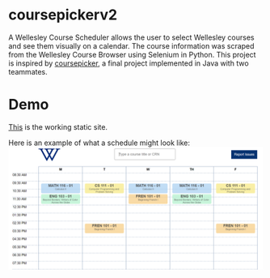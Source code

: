 # coursepickerv2

A Wellesley Course Scheduler allows the user to select Wellesley courses and see them visually on a calendar. The course information was scraped from the Wellesley Course Browser using Selenium in Python. This project is inspired by [coursepicker](https://github.com/isabelleli/coursepicker), a final project implemented in Java with two teammates.

# Demo 

[This](https://isabelleli.github.io/coursepickerv2/) is the working static site.

Here is an example of what a schedule might look like:
![Schedule](https://github.com/isabelleli/coursepickerv2/blob/master/coursepicker/sample_images/example.PNG "Example Schedule")
